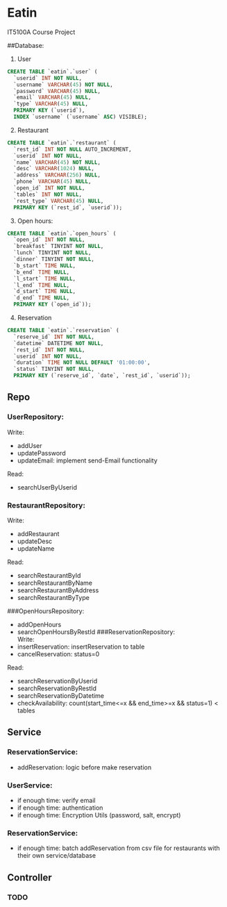 # Eatin
IT5100A Course Project

##Database:


1. User

```sql
CREATE TABLE `eatin`.`user` (
  `userid` INT NOT NULL,
  `username` VARCHAR(45) NOT NULL,
  `password` VARCHAR(45) NULL,
  `email` VARCHAR(45) NULL,
  `type` VARCHAR(45) NULL,
  PRIMARY KEY (`userid`),
  INDEX `username` (`username` ASC) VISIBLE);

```

2. Restaurant

```sql
CREATE TABLE `eatin`.`restaurant` (
  `rest_id` INT NOT NULL AUTO_INCREMENT,
  `userid` INT NOT NULL,
  `name` VARCHAR(45) NOT NULL,
  `desc` VARCHAR(1024) NULL,
  `address` VARCHAR(256) NULL,
  `phone` VARCHAR(45) NULL,
  `open_id` INT NOT NULL,
  `tables` INT NOT NULL,
  `rest_type` VARCHAR(45) NULL,
  PRIMARY KEY (`rest_id`, `userid`));

```

3. Open hours:

```sql
CREATE TABLE `eatin`.`open_hours` (
  `open_id` INT NOT NULL,
  `breakfast` TINYINT NOT NULL,
  `lunch` TINYINT NOT NULL,
  `dinner` TINYINT NOT NULL,
  `b_start` TIME NULL,
  `b_end` TIME NULL,
  `l_start` TIME NULL,
  `l_end` TIME NULL,
  `d_start` TIME NULL,
  `d_end` TIME NULL,
  PRIMARY KEY (`open_id`));

```



4. Reservation

```sql
CREATE TABLE `eatin`.`reservation` (
  `reserve_id` INT NOT NULL,
  `datetime` DATETIME NOT NULL,
  `rest_id` INT NOT NULL,
  `userid` INT NOT NULL,
  `duration` TIME NOT NULL DEFAULT '01:00:00',
  `status` TINYINT NOT NULL, 
  PRIMARY KEY (`reserve_id`, `date`, `rest_id`, `userid`));

```

## Repo
### UserRepository:  
Write:
- addUser
- updatePassword
- updateEmail: implement send-Email functionality 

Read: 
- searchUserByUserid


### RestaurantRepository:
Write:
- addRestaurant
- updateDesc
- updateName  

Read:
- searchRestaurantById
- searchRestaurantByName
- searchRestaurantByAddress
- searchRestaurantByType

###OpenHoursRepository:
- addOpenHours
- searchOpenHoursByRestId
###ReservationRepository:  
Write:  
- insertReservation: insertReservation to table
- cancelReservation: status=0

Read:  
- searchReservationByUserid
- searchReservationByRestId
- searchReservationByDatetime
- checkAvailability: count(start_time<=x && end_time>=x && status=1) < tables

## Service
### ReservationService:
- addReservation: logic before make reservation
### UserService:
- if enough time: verify email
- if enough time: authentication
- if enough time: Encryption Utils (password, salt, encrypt)

### ReservationService:
- if enough time: batch addReservation from csv file for restaurants with their own service/database

## Controller
### TODO
